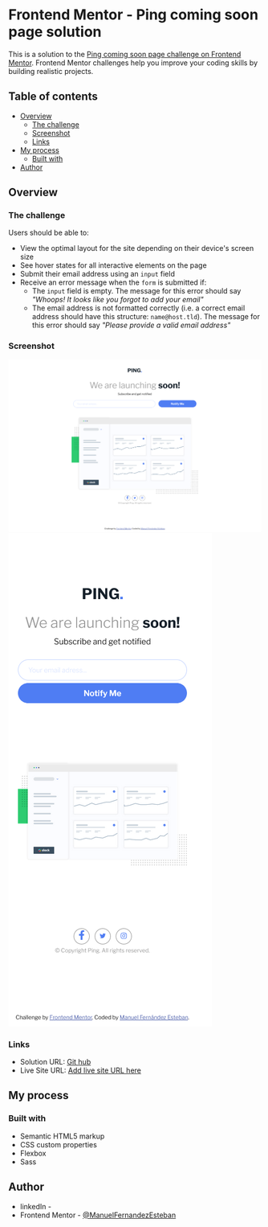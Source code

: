 # Frontend Mentor - Ping coming soon page solution

This is a solution to the [Ping coming soon page challenge on Frontend Mentor](https://www.frontendmentor.io/challenges/ping-single-column-coming-soon-page-5cadd051fec04111f7b848da). Frontend Mentor challenges help you improve your coding skills by building realistic projects. 

## Table of contents

- [Overview](#overview)
  - [The challenge](#the-challenge)
  - [Screenshot](#screenshot)
  - [Links](#links)
- [My process](#my-process)
  - [Built with](#built-with)  
- [Author](#author)


## Overview

### The challenge

Users should be able to:

- View the optimal layout for the site depending on their device's screen size
- See hover states for all interactive elements on the page
- Submit their email address using an `input` field
- Receive an error message when the `form` is submitted if:
	- The `input` field is empty. The message for this error should say *"Whoops! It looks like you forgot to add your email"*
	- The email address is not formatted correctly (i.e. a correct email address should have this structure: `name@host.tld`). The message for this error should say *"Please provide a valid email address"*

### Screenshot

![](./screenshot/Screenshot_desktop_FrontendMentorPing_coming_soon_page.png)
![](./screenshot/Screenshot_mobile_FrontendMentorPing_coming_soon_page.png)

### Links

- Solution URL: [Git hub](https://github.com/ManuelFernandezEsteban/pingCommingSoonPage.git)
- Live Site URL: [Add live site URL here](https://manuelfernandezesteban.github.io/pingCommingSoonPage/)

## My process

### Built with

- Semantic HTML5 markup
- CSS custom properties
- Flexbox
- Sass

## Author

- linkedIn - [](www.linkedin.com/in/manuel-fernandez-esteban)
- Frontend Mentor - [@ManuelFernandezEsteban](https://www.frontendmentor.io/profile/ManuelFernandezEsteban)


